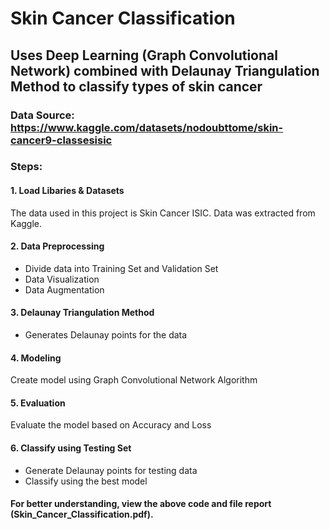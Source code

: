 # Skin Cancer Classification

## Uses Deep Learning (Graph Convolutional Network) combined with Delaunay Triangulation Method to classify types of skin cancer
### Data Source: https://www.kaggle.com/datasets/nodoubttome/skin-cancer9-classesisic
### Steps:
#### 1. Load Libaries & Datasets
The data used in this project is Skin Cancer ISIC. Data was extracted from Kaggle.
#### 2. Data Preprocessing
- Divide data into Training Set and Validation Set
- Data Visualization
- Data Augmentation
#### 3. Delaunay Triangulation Method
- Generates Delaunay points for the data
#### 4. Modeling
Create model using Graph Convolutional Network Algorithm
#### 5. Evaluation 
Evaluate the model based on Accuracy and Loss
#### 6. Classify using Testing Set
- Generate Delaunay points for testing data
- Classify using the best model

#### For better understanding, view the above code and file report (Skin_Cancer_Classification.pdf).
